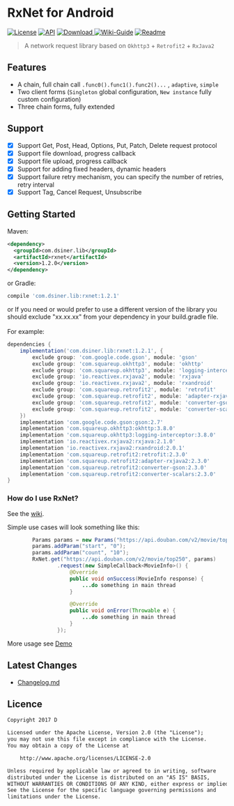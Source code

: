 # RxNet for Android

[![License](https://img.shields.io/badge/license-Apache%202-green.svg)](https://www.apache.org/licenses/LICENSE-2.0)
[![API](https://img.shields.io/badge/API-9%2B-green.svg?style=flat)](https://android-arsenal.com/api?level=9)
[![Download](https://api.bintray.com/packages/dsiner/maven/rxnet/images/download.svg) ](https://bintray.com/dsiner/maven/rxnet/_latestVersion)
[![Wiki-Guide](https://img.shields.io/badge/Wiki-Guide-brightgreen.svg)](https://github.com/Dsiner/RxNet/wiki)
[![Readme](https://img.shields.io/badge/README-%E4%B8%AD%E6%96%87-brightgreen.svg)](https://github.com/Dsiner/RxNet/blob/master/README-zh.md)

> A network request library based on `Okhttp3` + `Retrofit2` + `RxJava2`

## Features
- A chain, full chain call `.func0().func1().func2()...` , `adaptive`, `simple`
- Two client forms (`Singleton` global configuration, `New instance` fully custom configuration)
- Three chain forms, fully extended

## Support
- [x] Support Get, Post, Head, Options, Put, Patch, Delete request protocol
- [x] Support file download, progress callback
- [x] Support file upload, progress callback
- [x] Support for adding fixed headers, dynamic headers
- [x] Support failure retry mechanism, you can specify the number of retries, retry interval
- [x] Support Tag, Cancel Request, Unsubscribe

## Getting Started
Maven:
```xml
<dependency>
  <groupId>com.dsiner.lib</groupId>
  <artifactId>rxnet</artifactId>
  <version>1.2.0</version>
</dependency>
```
or Gradle:
```groovy
compile 'com.dsiner.lib:rxnet:1.2.1'
```

or If you need or would prefer to use a different version of the library you should exclude "xx.xx.xx" from your dependency in your build.gradle file.
</br></br>For example:

```groovy
dependencies {
    implementation('com.dsiner.lib:rxnet:1.2.1', {
        exclude group: 'com.google.code.gson', module: 'gson'
        exclude group: 'com.squareup.okhttp3', module: 'okhttp'
        exclude group: 'com.squareup.okhttp3', module: 'logging-interceptor'
        exclude group: 'io.reactivex.rxjava2', module: 'rxjava'
        exclude group: 'io.reactivex.rxjava2', module: 'rxandroid'
        exclude group: 'com.squareup.retrofit2', module: 'retrofit'
        exclude group: 'com.squareup.retrofit2', module: 'adapter-rxjava2'
        exclude group: 'com.squareup.retrofit2', module: 'converter-gson'
        exclude group: 'com.squareup.retrofit2', module: 'converter-scalars'
    })
    implementation 'com.google.code.gson:gson:2.7'
    implementation 'com.squareup.okhttp3:okhttp:3.8.0'
    implementation 'com.squareup.okhttp3:logging-interceptor:3.8.0'
    implementation 'io.reactivex.rxjava2:rxjava:2.1.0'
    implementation 'io.reactivex.rxjava2:rxandroid:2.0.1'
    implementation 'com.squareup.retrofit2:retrofit:2.3.0'
    implementation 'com.squareup.retrofit2:adapter-rxjava2:2.3.0'
    implementation 'com.squareup.retrofit2:converter-gson:2.3.0'
    implementation 'com.squareup.retrofit2:converter-scalars:2.3.0'
}
```

### How do I use RxNet?

See the [wiki](https://github.com/Dsiner/RxNet/wiki).

Simple use cases will look something like this:
```java
        Params params = new Params("https://api.douban.com/v2/movie/top250");
        params.addParam("start", "0");
        params.addParam("count", "10");
        RxNet.get("https://api.douban.com/v2/movie/top250", params)
                .request(new SimpleCallback<MovieInfo>() {
                    @Override
                    public void onSuccess(MovieInfo response) {
                        ...do something in main thread
                    }

                    @Override
                    public void onError(Throwable e) {
                        ...do something in main thread
                    }
                });
```

More usage see [Demo](app/src/main/java/com/d/rxnet/MainActivity.java)

## Latest Changes
- [Changelog.md](CHANGELOG.md)

## Licence

```txt
Copyright 2017 D

Licensed under the Apache License, Version 2.0 (the "License");
you may not use this file except in compliance with the License.
You may obtain a copy of the License at

    http://www.apache.org/licenses/LICENSE-2.0

Unless required by applicable law or agreed to in writing, software
distributed under the License is distributed on an "AS IS" BASIS,
WITHOUT WARRANTIES OR CONDITIONS OF ANY KIND, either express or implied.
See the License for the specific language governing permissions and
limitations under the License.
```
